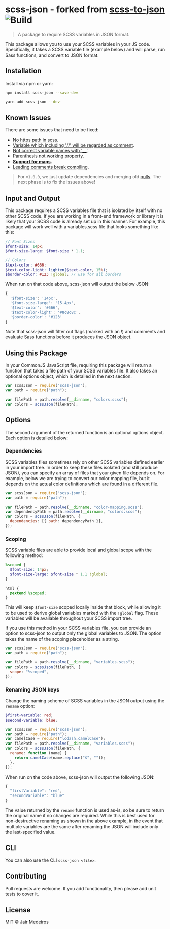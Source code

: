 # scss-json - forked from [scss-to-json](https://github.com/ryanbahniuk/scss-to-json) ![Build](https://github.com/jairmedeiros/scss-json/actions/workflows/build.yml/badge.svg)

> A package to require SCSS variables in JSON format.

This package allows you to use your SCSS variables in your JS code. Specifically, it takes a SCSS variable file (example below) and will parse, run Sass functions, and convert to JSON format.

## Installation

Install via npm or yarn:

```sh
npm install scss-json --save-dev
```

```sh
yarn add scss-json --dev
```

## Known Issues

There are some issues that need to be fixed:

- [No https path in scss](https://github.com/ryanbahniuk/scss-to-json/issues/26).
- [Variable which including '//' will be regarded as comment](https://github.com/ryanbahniuk/scss-to-json/issues/20).
- [Not correct variable names with '\_\_'](https://github.com/ryanbahniuk/scss-to-json/issues/19).
- [Parenthesis not working property](https://github.com/ryanbahniuk/scss-to-json/issues/16).
- **[Support for maps](https://github.com/ryanbahniuk/scss-to-json/issues/15).**
- [Leading comments break compiling](https://github.com/ryanbahniuk/scss-to-json/issues/13).

> For `v1.0.0`, we just update dependencies and merging old [pulls](https://github.com/ryanbahniuk/scss-to-json/pulls). The next phase is to fix the issues above!

## Input and Output

This package requires a SCSS variables file that is isolated by itself with no other SCSS code. If you are working in a front-end framework or library it is likely that your SCSS code is already set up in this manner. For example, this package will work well with a variables.scss file that looks something like this:

```scss
// Font Sizes
$font-size: 14px;
$font-size-large: $font-size * 1.1;

// Colors
$text-color: #666;
$text-color-light: lighten($text-color, 15%);
$border-color: #123 !global; // use for all borders
```

When run on that code above, scss-json will output the below JSON:

```js
{
  '$font-size': '14px',
  '$font-size-large': '15.4px',
  '$text-color': '#666',
  '$text-color-light': '#8c8c8c',
  '$border-color': '#123'
}
```

Note that scss-json will filter out flags (marked with an !) and comments and evaluate Sass functions before it produces the JSON object.

## Using this Package

In your CommonJS JavaScript file, requiring this package will return a function that takes a file path of your SCSS variables file. It also takes an optional options object, which is detailed in the next section.

```js
var scssJson = require("scss-json");
var path = require("path");

var filePath = path.resolve(__dirname, "colors.scss");
var colors = scssJson(filePath);
```

## Options

The second argument of the returned function is an optional options object. Each option is detailed below:

### Dependencies

SCSS variables files sometimes rely on other SCSS variables defined earlier in your import tree. In order to keep these files isolated (and still produce JSON), you can specify an array of files that your given file depends on. For example, below we are trying to convert our color mapping file, but it depends on the actual color definitions which are found in a different file.

```js
var scssJson = require("scss-json");
var path = require("path");

var filePath = path.resolve(__dirname, "color-mapping.scss");
var dependencyPath = path.resolve(__dirname, "colors.scss");
var colors = scssJson(filePath, {
  dependencies: [{ path: dependencyPath }],
});
```

### Scoping

SCSS variable files are able to provide local and global scope with the following method:

```scss
%scoped {
  $font-size: 14px;
  $font-size-large: $font-size * 1.1 !global;
}

html {
  @extend %scoped;
}
```

This will keep `$font-size` scoped locally inside that block, while allowing it to be used to derive global variables marked with the `!global` flag. These variables will be available throughout your SCSS import tree.

If you use this method in your SCSS variables file, you can provide an option to scss-json to output only the global variables to JSON. The option takes the name of the scoping placeholder as a string.

```js
var scssJson = require("scss-json");
var path = require("path");

var filePath = path.resolve(__dirname, "variables.scss");
var colors = scssJson(filePath, {
  scope: "%scoped",
});
```

### Renaming JSON keys

Change the naming scheme of SCSS variables in the JSON output using the `rename` option:

```scss
$first-variable: red;
$second-variable: blue;
```

```js
var scssJson = require("scss-json");
var path = require("path");
var camelCase = require("lodash.camelCase");
var filePath = path.resolve(__dirname, "variables.scss");
var colors = scssJson(filePath, {
  rename: function (name) {
    return camelCase(name.replace("$", ""));
  },
});
```

When run on the code above, scss-json will output the following JSON:

```js
{
  "firstVariable": "red",
  "secondVariable": "blue"
}
```

The value returned by the `rename` function is used as-is, so be sure to return the original name if no changes are required. While this is best used for non-destructive renaming as shown in the above example, in the event that multiple variables are the same after renaming the JSON will include only the last-specified value.

## CLI

You can also use the CLI `scss-json <file>`.

## Contributing

Pull requests are welcome. If you add functionality, then please add unit tests
to cover it.

## License

MIT © Jair Medeiros

